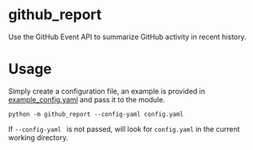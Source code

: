 # github_report

Use the GitHub Event API to summarize GitHub activity in recent history.

# Usage
Simply create a configuration file, an example is provided in [example_config.yaml](example_config.yaml) and pass it to the module.

```python -m github_report --config-yaml config.yaml```

If `--config-yaml ` is not passed, will look for `config.yaml` in the current working directory.  